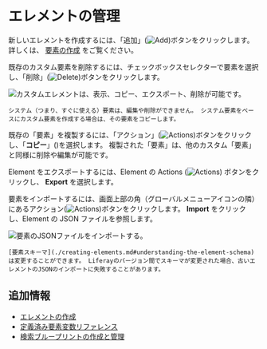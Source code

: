 # エレメントの管理

新しいエレメントを作成するには、「追加」(![Add](../../../../images/icon-add.png))ボタンをクリックします。 詳しくは、 [要素の作成](./creating-elements.md) をご覧ください。

既存のカスタム要素を削除するには、チェックボックスセレクターで要素を選択し、「削除」(![Delete](../../../../images/icon-trash.png))ボタンをクリックします。

![カスタムエレメントは、表示、コピー、エクスポート、削除が可能です。](./managing-elements/images/01.png)

```{note}
システム（つまり、すぐに使える）要素は、編集や削除ができません。 システム要素をベースにカスタム要素を作成する場合は、その要素をコピーします。
```

既存の「要素」を複製するには、「アクション」(![Actions](../../../../images/icon-actions.png))ボタンをクリックし、「**コピー**」()を選択します。 複製された「要素」は、他のカスタム「要素」と同様に削除や編集が可能です。

Element をエクスポートするには、Element の Actions (![Actions](../../../../images/icon-actions.png)) ボタンをクリックし、 **Export** を選択します。

要素をインポートするには、画面上部の角（グローバルメニューアイコンの隣）にあるアクション(![Actions](../../../../images/icon-actions.png))ボタンをクリックします。 **Import** をクリックし、Element の JSON ファイルを参照します。

![要素のJSONファイルをインポートする。](./managing-elements/images/02.png)

```{warning}
[要素スキーマ](./creating-elements.md#understanding-the-element-schema)は変更することができます。 Liferayのバージョン間でスキーマが変更された場合、古いエレメントのJSONのインポートに失敗することがあります。
```

## 追加情報

- [エレメントの作成](./creating-elements.md)
- [定義済み要素変数リファレンス](./predefined-element-variables-reference.md)
- [検索ブループリントの作成と管理](../creating-and-managing-search-blueprints.md)

